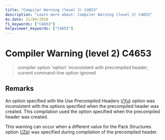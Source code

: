 ```yaml
---
title: "Compiler Warning (level 2) C4653"
description: "Learn more about: Compiler Warning (level 2) C4653"
ms.date: 11/04/2016
f1_keywords: ["C4653"]
helpviewer_keywords: ["C4653"]
---
```

# Compiler Warning (level 2) C4653

> compiler option 'option' inconsistent with precompiled header; current command-line option ignored

## Remarks

An option specified with the Use Precompiled Headers ([/Yu](../../build/reference/yu-use-precompiled-header-file.md)) option was inconsistent with the options specified when the precompiled header was created. This compilation used the option specified when the precompiled header was created.

This warning can occur when a different value for the Pack Structures option ([/Zp](../../build/reference/zp-struct-member-alignment.md)) was specified during compilation of the precompiled header.
